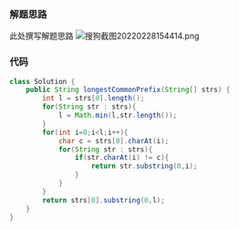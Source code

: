 ### 解题思路
此处撰写解题思路
![搜狗截图20220228154414.png](https://pic.leetcode-cn.com/1646034284-GZROKu-%E6%90%9C%E7%8B%97%E6%88%AA%E5%9B%BE20220228154414.png)
### 代码
```java
class Solution {
    public String longestCommonPrefix(String[] strs) {
        int l = strs[0].length();
        for(String str : strs){
            l = Math.min(l,str.length());
        }
        for(int i=0;i<l;i++){
            char c = strs[0].charAt(i);
            for(String str : strs){
                if(str.charAt(i) != c){
                    return str.substring(0,i);
                }
            }
        }
        return strs[0].substring(0,l);
    }
}
```